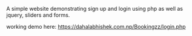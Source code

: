 
A simple website demonstrating sign up and login using php as well as jquery, sliders and forms.

working demo here: https://dahalabhishek.com.np/Bookingzz/login.php
